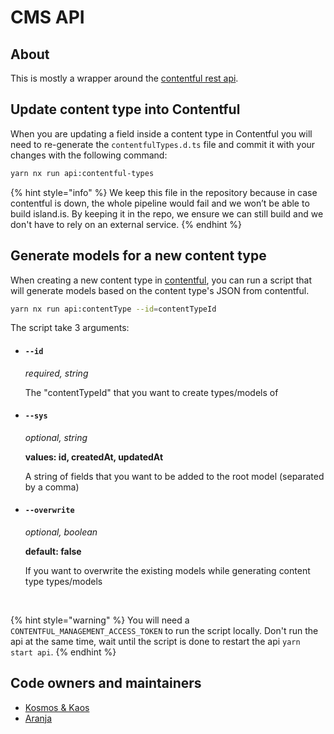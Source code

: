 # CMS API

## About

This is mostly a wrapper around the [contentful rest api](https://www.contentful.com/developers/docs/references/content-delivery-api/).

## Update content type into Contentful

When you are updating a field inside a content type in Contentful you will need to re-generate the `contentfulTypes.d.ts` file and commit it with your changes with the following command:

```bash
yarn nx run api:contentful-types
```

{% hint style="info" %}
We keep this file in the repository because in case contentful is down, the whole pipeline would fail and we won’t be able to build island.is. By keeping it in the repo, we ensure we can still build and we don't have to rely on an external service.
{% endhint %}

## Generate models for a new content type

When creating a new content type in [contentful](https://app.contentful.com/spaces/8k0h54kbe6bj/content_types), you can run a script that will generate models based on the content type's JSON from contentful.

```bash
yarn nx run api:contentType --id=contentTypeId
```

The script take 3 arguments:

- #### `--id`

  _required, string_

  The "contentTypeId" that you want to create types/models of

- #### `--sys`

  _optional, string_

  **values: id, createdAt, updatedAt**

  A string of fields that you want to be added to the root model (separated by a comma)

- #### `--overwrite`

  _optional, boolean_

  **default: false**

  If you want to overwrite the existing models while generating content type types/models

<br />

{% hint style="warning" %}
You will need a `CONTENTFUL_MANAGEMENT_ACCESS_TOKEN` to run the script locally. Don't run the api at the same time, wait until the script is done to restart the api `yarn start api`.
{% endhint %}

## Code owners and maintainers

- [Kosmos & Kaos](https://github.com/orgs/island-is/teams/kosmos-kaos/members)
- [Aranja](https://github.com/orgs/island-is/teams/aranja/members)
